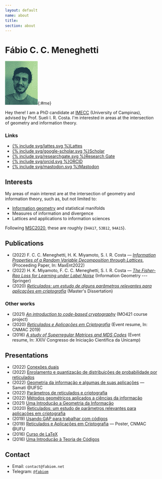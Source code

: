 ```yaml
---
layout: default
name: about
title:
section: about
---
```


# Fábio C. C. Meneghetti

![A pixelated picture of me.](me.png "This was created using dithering."){:#me}

Hey there! I am a PhD candidate at [IMECC](https://www.ime.unicamp.br/) (University of Campinas), advised by Prof. Sueli I. R. Costa. I'm interested in areas at the intersection of geometry and information theory.

### Links

<ul id="link-list">
  <li><a href="http://lattes.cnpq.br/5029099102514492">{% include svg/lattes.svg %}Lattes</a></li>
  <li><a href="https://scholar.google.com/citations?user=htGuJdwAAAAJ">{% include svg/google-scholar.svg %}Scholar</a></li>
  <li><a href="https://www.researchgate.net/profile/Fabio-C-C-Meneghetti">{% include svg/researchgate.svg %}Research Gate</a></li>
  <li><a href="https://orcid.org/0000-0001-8323-1282">{% include svg/orcid.svg %}ORCID</a></li>
  <li><a href="https://mathstodon.xyz">{% include svg/mastodon.svg %}Mastodon</a></li>
</ul>

## Interests

My areas of main interest are at the intersection of geometry and information theory, such as, but not limited to:

- [Information geometry](/information-geometry) and statistical manifolds
- Measures of information and divergence
- Lattices and applications to information sciences

Following [MSC2020](https://mathscinet.ams.org/mathscinet/msc/msc2020.html), these are roughly {`94A17`, `53B12`, `94A15`}.

## Publications

- (2022) F. C. C. Meneghetti, H. K. Miyamoto, S. I. R. Costa — *[Information Properties of a Random Variable Decomposition through Lattices](https://www.mdpi.com/2673-9984/5/1/19)*, (Proceeding Paper, In: MaxEnt2022)
- (2022) H. K. Miyamoto, F. C. C. Meneghetti, S. I. R. Costa — *[The Fisher-Rao Loss for Learning under Label Noise](https://doi.org/10.1007/s41884-022-00076-8)* (Information Geometry --- Springer)
- (2020) *[Reticulados: um estudo de alguns parâmetros relevantes para aplicações em criptografia](docs/dissertacao.pdf)* (Master's Dissertation)

### Other works

- (2021) *[An introduction to code-based cryptography](docs/code-based-cripto.pdf)* (MO421 course project)
- (2020) *[Reticulados e Aplicações em Criptografia](https://proceedings.sbmac.org.br/sbmac/article/view/2975/3007)* (Event resume, In: CNMAC 2019)
- (2016) *[A study of Superregular Matrices and MDS Codes](https://doi.org/10.19146/pibic-2016-51367)* (Event resume, In: XXIV Congresso de Iniciação Científica da Unicamp)

## Presentations

- (2022) [Conexões duais](docs/conexoes-duais-2022.pdf)
- (2022) [Enrolamento e quantização de distribuições de probabilidade por reticulados](docs/enrolamento-quantizacao-2022.pdf)
- (2022) [Geometria da informação e algumas de suas aplicações](docs/geoinfo-ufsc-2022.pdf) — Samati @UFSC
- (2022) [Parâmetros de reticulados e criptografia](docs/crypto-lattice-2022.pdf)
- (2022) [Métodos geométricos aplicados a ciências da informação](docs/quali-doutorado.pdf)
- (2021) [Uma Introdução a Geometria da Informação](docs/info-geometry2021.pdf)
- (2020) [Reticulados: um estudo de parâmetros relevantes para aplicações em criptografia](docs/defesa-mestrado.pdf)
- (2019) [Usando GAP para trabalhar com códigos](docs/gap-2019.pdf)
- (2019) [Reticulados e Aplicações em Criptografia](docs/cnmac-2019-poster.pdf) — Poster, CNMAC @UFU
- (2016) [Curso de LaTeX](/curso-LaTeX-camecc)
- (2016) [Uma Introdução à Teoria de Códigos](docs/divulgamat2016.pdf)

## Contact

- Email: `contact@fabiom.net`
- Telegram: [`@fabiom`](https://t.me/fabiom)
